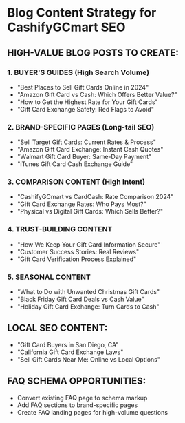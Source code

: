 # Blog Content Strategy for CashifyGCmart SEO

## HIGH-VALUE BLOG POSTS TO CREATE:

### 1. BUYER'S GUIDES (High Search Volume)
- "Best Places to Sell Gift Cards Online in 2024"
- "Amazon Gift Card vs Cash: Which Offers Better Value?"
- "How to Get the Highest Rate for Your Gift Cards"
- "Gift Card Exchange Safety: Red Flags to Avoid"

### 2. BRAND-SPECIFIC PAGES (Long-tail SEO)
- "Sell Target Gift Cards: Current Rates & Process"
- "Amazon Gift Card Exchange: Instant Cash Quotes"
- "Walmart Gift Card Buyer: Same-Day Payment"
- "iTunes Gift Card Cash Exchange Guide"

### 3. COMPARISON CONTENT (High Intent)
- "CashifyGCmart vs CardCash: Rate Comparison 2024"
- "Gift Card Exchange Rates: Who Pays Most?"
- "Physical vs Digital Gift Cards: Which Sells Better?"

### 4. TRUST-BUILDING CONTENT
- "How We Keep Your Gift Card Information Secure"
- "Customer Success Stories: Real Reviews"
- "Gift Card Verification Process Explained"

### 5. SEASONAL CONTENT
- "What to Do with Unwanted Christmas Gift Cards"
- "Black Friday Gift Card Deals vs Cash Value"
- "Holiday Gift Card Exchange: Turn Cards to Cash"

## LOCAL SEO CONTENT:
- "Gift Card Buyers in San Diego, CA"
- "California Gift Card Exchange Laws"
- "Sell Gift Cards Near Me: Online vs Local Options"

## FAQ SCHEMA OPPORTUNITIES:
- Convert existing FAQ page to schema markup
- Add FAQ sections to brand-specific pages
- Create FAQ landing pages for high-volume questions